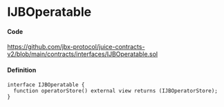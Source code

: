 # IJBOperatable

#### Code

https://github.com/jbx-protocol/juice-contracts-v2/blob/main/contracts/interfaces/IJBOperatable.sol

#### Definition

```
interface IJBOperatable {
  function operatorStore() external view returns (IJBOperatorStore);
}
```

